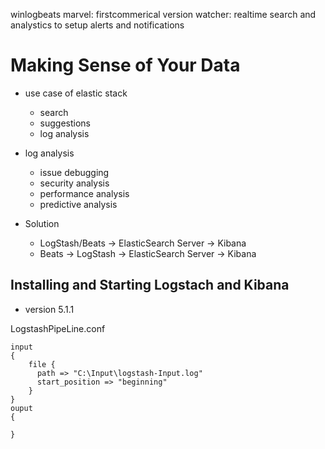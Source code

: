 winlogbeats
marvel: firstcommerical version
watcher: realtime search and analystics to setup alerts and notifications

# Making Sense of Your Data

* use case of elastic stack
  * search
  * suggestions
  * log analysis

* log analysis
  * issue debugging
  * security analysis
  * performance analysis
  * predictive analysis

* Solution
  * LogStash/Beats -> ElasticSearch Server -> Kibana
  * Beats -> LogStash -> ElasticSearch Server -> Kibana

## Installing and Starting Logstach and Kibana

* version 5.1.1

LogstashPipeLine.conf

```
input
{
	file {
	  path => "C:\Input\logstash-Input.log"
	  start_position => "beginning"
	}
}
ouput
{
	
}
